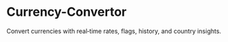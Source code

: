 # Currency-Convertor
Convert currencies with real‐time rates, flags, history, and country insights.

